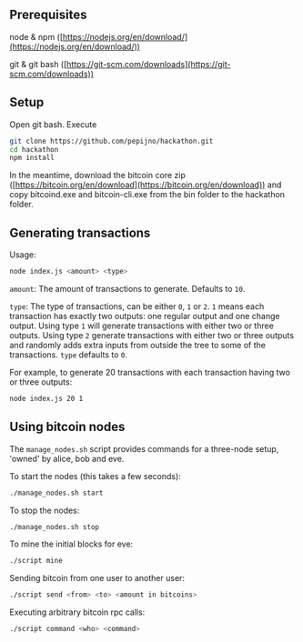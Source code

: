 ## Prerequisites

node & npm ([https://nodejs.org/en/download/](https://nodejs.org/en/download/))

git & git bash ([https://git-scm.com/downloads](https://git-scm.com/downloads))

## Setup

Open git bash. Execute
```bash
git clone https://github.com/pepijno/hackathon.git
cd hackathon
npm install
```

In the meantime, download the bitcoin core zip ([https://bitcoin.org/en/download](https://bitcoin.org/en/download)) and copy bitcoind.exe and bitcoin-cli.exe from the bin folder to the hackathon folder.

## Generating transactions

Usage:
```bash
node index.js <amount> <type>
```

```amount```: The amount of transactions to generate. Defaults to ```10```.

```type```: The type of transactions, can be either ```0```, ```1``` or ```2```. ```1``` means each transaction has exactly two outputs: one regular output and one change output. Using type ```1``` will generate transactions with either two or three outputs. Using type ```2``` generate transactions with either two or three outputs and randomly adds extra inputs from outside the tree to some of the transactions. ```type``` defaults to ```0```.

For example, to generate 20 transactions with each transaction having two or three outputs:
```bash
node index.js 20 1
```

## Using bitcoin nodes

The `manage_nodes.sh` script provides commands for a three-node setup, 'owned' by alice, bob and eve.

To start the nodes (this takes a few seconds):
```bash
./manage_nodes.sh start
```

To stop the nodes:
```bash
./manage_nodes.sh stop
```

To mine the initial blocks for eve:
```bash
./script mine
```

Sending bitcoin from one user to another user:
```bash
./script send <from> <to> <amount in bitcoins>
```

Executing arbitrary bitcoin rpc calls:
```bash
./script command <who> <command>
```